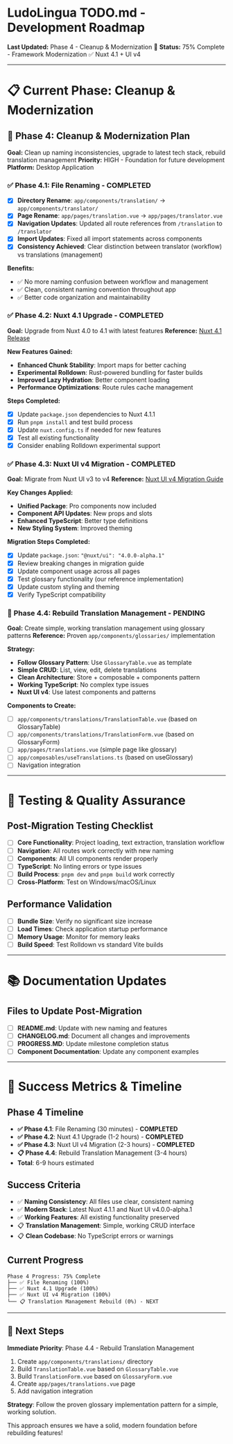 # LudoLingua TODO.md - Development Roadmap
**Last Updated:** Phase 4 - Cleanup & Modernization 🧹
**Status:** 75% Complete - Framework Modernization ✅ Nuxt 4.1 + UI v4

---

# 📋 Current Phase: Cleanup & Modernization

## 🎯 **Phase 4: Cleanup & Modernization Plan**
**Goal:** Clean up naming inconsistencies, upgrade to latest tech stack, rebuild translation management
**Priority:** HIGH - Foundation for future development
**Platform:** Desktop Application

### ✅ **Phase 4.1: File Renaming - COMPLETED**
- [x] **Directory Rename**: `app/components/translation/` → `app/components/translator/`
- [x] **Page Rename**: `app/pages/translation.vue` → `app/pages/translator.vue`
- [x] **Navigation Updates**: Updated all route references from `/translation` to `/translator`
- [x] **Import Updates**: Fixed all import statements across components
- [x] **Consistency Achieved**: Clear distinction between translator (workflow) vs translations (management)

**Benefits:**
- ✅ No more naming confusion between workflow and management
- ✅ Clean, consistent naming convention throughout app
- ✅ Better code organization and maintainability

### ✅ **Phase 4.2: Nuxt 4.1 Upgrade - COMPLETED**
**Goal:** Upgrade from Nuxt 4.0 to 4.1 with latest features
**Reference:** [Nuxt 4.1 Release](https://nuxt.com/blog/v4-1)

**New Features Gained:**
- **Enhanced Chunk Stability**: Import maps for better caching
- **Experimental Rolldown**: Rust-powered bundling for faster builds  
- **Improved Lazy Hydration**: Better component loading
- **Performance Optimizations**: Route rules cache management

**Steps Completed:**
- [x] Update `package.json` dependencies to Nuxt 4.1.1
- [x] Run `pnpm install` and test build process
- [x] Update `nuxt.config.ts` if needed for new features
- [x] Test all existing functionality
- [x] Consider enabling Rolldown experimental support

### ✅ **Phase 4.3: Nuxt UI v4 Migration - COMPLETED** 
**Goal:** Migrate from Nuxt UI v3 to v4
**Reference:** [Nuxt UI v4 Migration Guide](https://ui4.nuxt.com/docs/getting-started/migration/v4)

**Key Changes Applied:**
- **Unified Package**: Pro components now included
- **Component API Updates**: New props and slots
- **Enhanced TypeScript**: Better type definitions
- **New Styling System**: Improved theming

**Migration Steps Completed:**
- [x] Update `package.json`: `"@nuxt/ui": "4.0.0-alpha.1"`
- [x] Review breaking changes in migration guide
- [x] Update component usage across all pages
- [x] Test glossary functionality (our reference implementation)
- [x] Update custom styling and theming
- [x] Verify TypeScript compatibility

### 🔄 **Phase 4.4: Rebuild Translation Management - PENDING**
**Goal:** Create simple, working translation management using glossary patterns
**Reference:** Proven `app/components/glossaries/` implementation

**Strategy:**
- **Follow Glossary Pattern**: Use `GlossaryTable.vue` as template
- **Simple CRUD**: List, view, edit, delete translations
- **Clean Architecture**: Store + composable + components pattern
- **Working TypeScript**: No complex type issues
- **Nuxt UI v4**: Use latest components and patterns

**Components to Create:**
- [ ] `app/components/translations/TranslationTable.vue` (based on GlossaryTable)
- [ ] `app/components/translations/TranslationForm.vue` (based on GlossaryForm)  
- [ ] `app/pages/translations.vue` (simple page like glossary)
- [ ] `app/composables/useTranslations.ts` (based on useGlossary)
- [ ] Navigation integration

---

# 🧪 **Testing & Quality Assurance**

## Post-Migration Testing Checklist
- [ ] **Core Functionality**: Project loading, text extraction, translation workflow
- [ ] **Navigation**: All routes work correctly with new naming
- [ ] **Components**: All UI components render properly
- [ ] **TypeScript**: No linting errors or type issues
- [ ] **Build Process**: `pnpm dev` and `pnpm build` work correctly
- [ ] **Cross-Platform**: Test on Windows/macOS/Linux

## Performance Validation
- [ ] **Bundle Size**: Verify no significant size increase
- [ ] **Load Times**: Check application startup performance  
- [ ] **Memory Usage**: Monitor for memory leaks
- [ ] **Build Speed**: Test Rolldown vs standard Vite builds

---

# 📚 **Documentation Updates**

## Files to Update Post-Migration
- [ ] **README.md**: Update with new naming and features
- [ ] **CHANGELOG.md**: Document all changes and improvements  
- [ ] **PROGRESS.MD**: Update milestone completion status
- [ ] **Component Documentation**: Update any component examples

---

# 🚀 **Success Metrics & Timeline**

## Phase 4 Timeline
- **✅ Phase 4.1**: File Renaming (30 minutes) - **COMPLETED**
- **✅ Phase 4.2**: Nuxt 4.1 Upgrade (1-2 hours) - **COMPLETED**
- **✅ Phase 4.3**: Nuxt UI v4 Migration (2-3 hours) - **COMPLETED**
- **📋 Phase 4.4**: Rebuild Translation Management (3-4 hours)
- **Total**: 6-9 hours estimated

## Success Criteria
- ✅ **Naming Consistency**: All files use clear, consistent naming
- ✅ **Modern Stack**: Latest Nuxt 4.1.1 and Nuxt UI v4.0.0-alpha.1
- ✅ **Working Features**: All existing functionality preserved
- 📋 **Translation Management**: Simple, working CRUD interface
- 📋 **Clean Codebase**: No TypeScript errors or warnings

## Current Progress
```
Phase 4 Progress: 75% Complete
├── ✅ File Renaming (100%) 
├── ✅ Nuxt 4.1 Upgrade (100%)
├── ✅ Nuxt UI v4 Migration (100%) 
└── 📋 Translation Management Rebuild (0%) - NEXT
```

---

## 🎯 **Next Steps**

**Immediate Priority**: Phase 4.4 - Rebuild Translation Management
1. Create `app/components/translations/` directory
2. Build `TranslationTable.vue` based on `GlossaryTable.vue`
3. Build `TranslationForm.vue` based on `GlossaryForm.vue`
4. Create `app/pages/translations.vue` page
5. Add navigation integration

**Strategy**: Follow the proven glossary implementation pattern for a simple, working solution.

This approach ensures we have a solid, modern foundation before rebuilding features!



